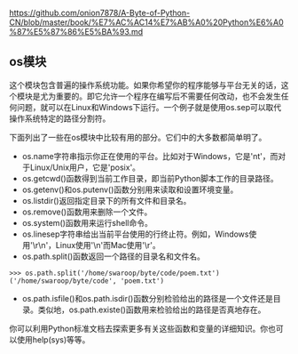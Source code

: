 https://github.com/onion7878/A-Byte-of-Python-CN/blob/master/book/%E7%AC%AC14%E7%AB%A0%20Python%E6%A0%87%E5%87%86%E5%BA%93.md



## os模块

这个模块包含普遍的操作系统功能。如果你希望你的程序能够与平台无关的话，这个模块是尤为重要的。即它允许一个程序在编写后不需要任何改动，也不会发生任何问题，就可以在Linux和Windows下运行。一个例子就是使用os.sep可以取代操作系统特定的路径分割符。

下面列出了一些在os模块中比较有用的部分。它们中的大多数都简单明了。

- os.name字符串指示你正在使用的平台。比如对于Windows，它是'nt'，而对于Linux/Unix用户，它是'posix'。
- os.getcwd()函数得到当前工作目录，即当前Python脚本工作的目录路径。
- os.getenv()和os.putenv()函数分别用来读取和设置环境变量。
- os.listdir()返回指定目录下的所有文件和目录名。
- os.remove()函数用来删除一个文件。
- os.system()函数用来运行shell命令。
- os.linesep字符串给出当前平台使用的行终止符。例如，Windows使用'\r\n'，Linux使用'\n'而Mac使用'\r'。
- os.path.split()函数返回一个路径的目录名和文件名。

```
>>> os.path.split('/home/swaroop/byte/code/poem.txt')
('/home/swaroop/byte/code', 'poem.txt')
```

- os.path.isfile()和os.path.isdir()函数分别检验给出的路径是一个文件还是目录。类似地，os.path.existe()函数用来检验给出的路径是否真地存在。

你可以利用Python标准文档去探索更多有关这些函数和变量的详细知识。你也可以使用help(sys)等等。
